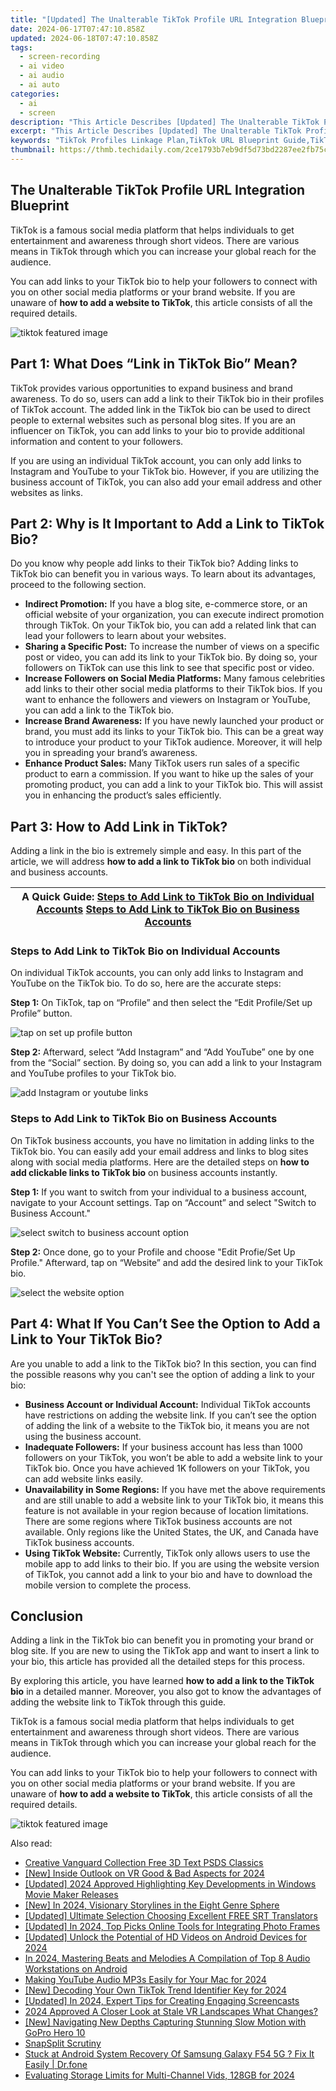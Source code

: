 ```yaml
---
title: "[Updated] The Unalterable TikTok Profile URL Integration Blueprint"
date: 2024-06-17T07:47:10.858Z
updated: 2024-06-18T07:47:10.858Z
tags: 
  - screen-recording
  - ai video
  - ai audio
  - ai auto
categories: 
  - ai
  - screen
description: "This Article Describes [Updated] The Unalterable TikTok Profile URL Integration Blueprint"
excerpt: "This Article Describes [Updated] The Unalterable TikTok Profile URL Integration Blueprint"
keywords: "TikTok Profiles Linkage Plan,TikTok URL Blueprint Guide,TikTok URL Mapping Strategy,Unchanged TikTok Profile URLs,Integrating TikTok Profiles,Blueprint for TikTok URL,TikTok Profile URL Design"
thumbnail: https://thmb.techidaily.com/2ce1793b7eb9df5d73bd2287ee2fb75c54bfd7ec38a9d51d9c25c70c5f788347.jpg
---
```


## The Unalterable TikTok Profile URL Integration Blueprint

TikTok is a famous social media platform that helps individuals to get entertainment and awareness through short videos. There are various means in TikTok through which you can increase your global reach for the audience.

You can add links to your TikTok bio to help your followers to connect with you on other social media platforms or your brand website. If you are unaware of **how to add a website to TikTok**, this article consists of all the required details.

![tiktok featured image](https://images.wondershare.com/filmora/article-images/2023/02/how-to-add-link-to-tiktok-bio-1.jpg)

## Part 1: What Does “Link in TikTok Bio” Mean?

TikTok provides various opportunities to expand business and brand awareness. To do so, users can add a link to their TikTok bio in their profiles of TikTok account. The added link in the TikTok bio can be used to direct people to external websites such as personal blog sites. If you are an influencer on TikTok, you can add links to your bio to provide additional information and content to your followers.

If you are using an individual TikTok account, you can only add links to Instagram and YouTube to your TikTok bio. However, if you are utilizing the business account of TikTok, you can also add your email address and other websites as links.

## Part 2: Why is It Important to Add a Link to TikTok Bio?

Do you know why people add links to their TikTok bio? Adding links to TikTok bio can benefit you in various ways. To learn about its advantages, proceed to the following section.

* **Indirect Promotion:** If you have a blog site, e-commerce store, or an official website of your organization, you can execute indirect promotion through TikTok. On your TikTok bio, you can add a related link that can lead your followers to learn about your websites.
* **Sharing a Specific Post:** To increase the number of views on a specific post or video, you can add its link to your TikTok bio. By doing so, your followers on TikTok can use this link to see that specific post or video.
* **Increase Followers on Social Media Platforms:** Many famous celebrities add links to their other social media platforms to their TikTok bios. If you want to enhance the followers and viewers on Instagram or YouTube, you can add a link to the TikTok bio.
* **Increase Brand Awareness:** If you have newly launched your product or brand, you must add its links to your TikTok bio. This can be a great way to introduce your product to your TikTok audience. Moreover, it will help you in spreading your brand’s awareness.
* **Enhance Product Sales:** Many TikTok users run sales of a specific product to earn a commission. If you want to hike up the sales of your promoting product, you can add a link to your TikTok bio. This will assist you in enhancing the product’s sales efficiently.

## Part 3: How to Add Link in TikTok?

Adding a link in the bio is extremely simple and easy. In this part of the article, we will address **how to add a link to TikTok bio** on both individual and business accounts.

| **A Quick Guide:** [Steps to Add Link to TikTok Bio on Individual Accounts](#%5FSteps%5Fto%5FAdd) [Steps to Add Link to TikTok Bio on Business Accounts](#%5FSteps%5Fto%5FAdd%5F1) |
| ---------------------------------------------------------------------------------------------------------------------------------------------------------------------------------- |

### Steps to Add Link to TikTok Bio on Individual Accounts

On individual TikTok accounts, you can only add links to Instagram and YouTube on the TikTok bio. To do so, here are the accurate steps:

**Step 1:** On TikTok, tap on “Profile” and then select the “Edit Profile/Set up Profile” button.

![tap on set up profile button](https://images.wondershare.com/filmora/article-images/2023/02/how-to-add-link-to-tiktok-bio-2.jpg)

**Step 2:** Afterward, select “Add Instagram” and “Add YouTube” one by one from the “Social” section. By doing so, you can add a link to your Instagram and YouTube profiles to your TikTok bio.

![add Instagram or youtube links](https://images.wondershare.com/filmora/article-images/2023/02/how-to-add-link-to-tiktok-bio-3.jpg)

### Steps to Add Link to TikTok Bio on Business Accounts

On TikTok business accounts, you have no limitation in adding links to the TikTok bio. You can easily add your email address and links to blog sites along with social media platforms. Here are the detailed steps on **how to add clickable links to TikTok bio** on business accounts instantly.

**Step 1:** If you want to switch from your individual to a business account, navigate to your Account settings. Tap on “Account” and select "Switch to Business Account."

![select switch to business account option](https://images.wondershare.com/filmora/article-images/2023/02/how-to-add-link-to-tiktok-bio-4.jpg)

**Step 2:** Once done, go to your Profile and choose "Edit Profie/Set Up Profile." Afterward, tap on “Website” and add the desired link to your TikTok bio.

![select the website option](https://images.wondershare.com/filmora/article-images/2023/02/how-to-add-link-to-tiktok-bio-5.jpg)

## Part 4: What If You Can’t See the Option to Add a Link to Your TikTok Bio?

Are you unable to add a link to the TikTok bio? In this section, you can find the possible reasons why you can't see the option of adding a link to your bio:

* **Business Account or Individual Account:** Individual TikTok accounts have restrictions on adding the website link. If you can’t see the option of adding the link of a website to the TikTok bio, it means you are not using the business account.
* **Inadequate Followers:** If your business account has less than 1000 followers on your TikTok, you won’t be able to add a website link to your TikTok bio. Once you have achieved 1K followers on your TikTok, you can add website links easily.
* **Unavailability in Some Regions:** If you have met the above requirements and are still unable to add a website link to your TikTok bio, it means this feature is not available in your region because of location limitations. There are some regions where TikTok business accounts are not available. Only regions like the United States, the UK, and Canada have TikTok business accounts.
* **Using TikTok Website:** Currently, TikTok only allows users to use the mobile app to add links to their bio. If you are using the website version of TikTok, you cannot add a link to your bio and have to download the mobile version to complete the process.

## Conclusion

Adding a link in the TikTok bio can benefit you in promoting your brand or blog site. If you are new to using the TikTok app and want to insert a link to your bio, this article has provided all the detailed steps for this process.

By exploring this article, you have learned **how to add a link to the TikTok bio** in a detailed manner. Moreover, you also got to know the advantages of adding the website link to TikTok through this guide.

TikTok is a famous social media platform that helps individuals to get entertainment and awareness through short videos. There are various means in TikTok through which you can increase your global reach for the audience.

You can add links to your TikTok bio to help your followers to connect with you on other social media platforms or your brand website. If you are unaware of **how to add a website to TikTok**, this article consists of all the required details.

![tiktok featured image](https://images.wondershare.com/filmora/article-images/2023/02/how-to-add-link-to-tiktok-bio-1.jpg)


<ins class="adsbygoogle"
     style="display:block"
     data-ad-format="autorelaxed"
     data-ad-client="ca-pub-7571918770474297"
     data-ad-slot="1223367746"></ins>



<ins class="adsbygoogle"
     style="display:block"
     data-ad-client="ca-pub-7571918770474297"
     data-ad-slot="8358498916"
     data-ad-format="auto"
     data-full-width-responsive="true"></ins>


<span class="atpl-alsoreadstyle">Also read:</span>
<div><ul>
<li><a href="https://fox-access.techidaily.com/creative-vanguard-collection-free-3d-text-psds-classics/"><u>Creative Vanguard Collection  Free 3D Text PSDS Classics</u></a></li>
<li><a href="https://fox-access.techidaily.com/new-inside-outlook-on-vr-good-and-bad-aspects-for-2024/"><u>[New] Inside Outlook on VR  Good & Bad Aspects for 2024</u></a></li>
<li><a href="https://fox-access.techidaily.com/updated-2024-approved-highlighting-key-developments-in-windows-movie-maker-releases/"><u>[Updated] 2024 Approved  Highlighting Key Developments in Windows Movie Maker Releases</u></a></li>
<li><a href="https://fox-access.techidaily.com/new-in-2024-visionary-storylines-in-the-eight-genre-sphere/"><u>[New] In 2024, Visionary Storylines in the Eight Genre Sphere</u></a></li>
<li><a href="https://fox-access.techidaily.com/updated-ultimate-selection-choosing-excellent-free-srt-translators/"><u>[Updated] Ultimate Selection  Choosing Excellent FREE SRT Translators</u></a></li>
<li><a href="https://fox-access.techidaily.com/updated-in-2024-top-picks-online-tools-for-integrating-photo-frames/"><u>[Updated] In 2024, Top Picks  Online Tools for Integrating Photo Frames</u></a></li>
<li><a href="https://fox-access.techidaily.com/updated-unlock-the-potential-of-hd-videos-on-android-devices-for-2024/"><u>[Updated] Unlock the Potential of HD Videos on Android Devices for 2024</u></a></li>
<li><a href="https://audio-editing.techidaily.com/in-2024-mastering-beats-and-melodies-a-compilation-of-top-8-audio-workstations-on-android/"><u>In 2024, Mastering Beats and Melodies A Compilation of Top 8 Audio Workstations on Android</u></a></li>
<li><a href="https://youtube-help.techidaily.com/making-youtube-audio-mp3s-easily-for-your-mac-for-2024/"><u>Making YouTube Audio MP3s Easily for Your Mac for 2024</u></a></li>
<li><a href="https://tiktok-clips.techidaily.com/new-decoding-your-own-tiktok-trend-identifier-key-for-2024/"><u>[New] Decoding Your Own TikTok Trend Identifier Key for 2024</u></a></li>
<li><a href="https://screen-video-capture.techidaily.com/updated-in-2024-expert-tips-for-creating-engaging-screencasts/"><u>[Updated] In 2024, Expert Tips for Creating Engaging Screencasts</u></a></li>
<li><a href="https://extra-hints.techidaily.com/2024-approved-a-closer-look-at-stale-vr-landscapes-what-changes/"><u>2024 Approved  A Closer Look at Stale VR Landscapes  What Changes?</u></a></li>
<li><a href="https://extra-guidance.techidaily.com/new-navigating-new-depths-capturing-stunning-slow-motion-with-gopro-hero-10/"><u>[New] Navigating New Depths  Capturing Stunning Slow Motion with GoPro Hero 10</u></a></li>
<li><a href="https://video-capture.techidaily.com/snapsplit-scrutiny/"><u>SnapSplit Scrutiny</u></a></li>
<li><a href="https://howto.techidaily.com/stuck-at-android-system-recovery-of-samsung-galaxy-f54-5g-fix-it-easily-drfone-by-drfone-fix-android-problems-fix-android-problems/"><u>Stuck at Android System Recovery Of Samsung Galaxy F54 5G ? Fix It Easily | Dr.fone</u></a></li>
<li><a href="https://some-techniques.techidaily.com/evaluating-storage-limits-for-multi-channel-vids-128gb-for-2024/"><u>Evaluating Storage Limits for Multi-Channel Vids, 128GB for 2024</u></a></li>
</ul></div>
